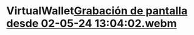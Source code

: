 # VirtualWallet[Grabación de pantalla desde 02-05-24 13:04:02.webm](https://github.com/Jeyhel/virtualWallet/assets/160855981/a0ead0a9-5ac9-41fa-a552-58279f069d09)

